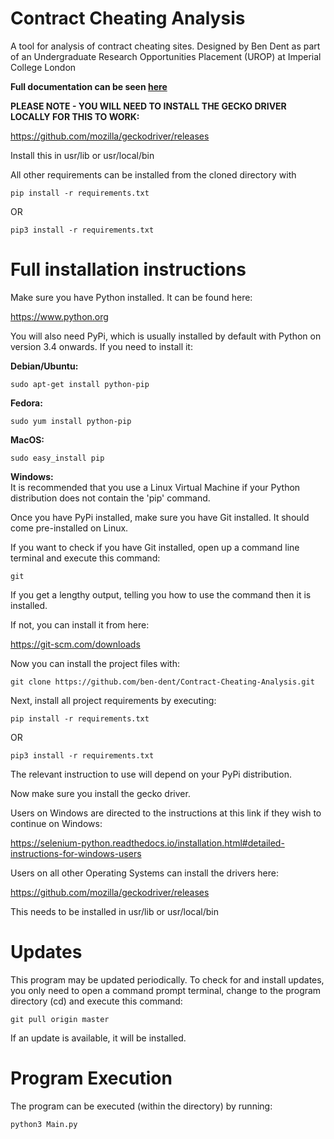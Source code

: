 # Contract Cheating Analysis
A tool for analysis of contract cheating sites. Designed by Ben Dent as part of an Undergraduate Research Opportunities Placement (UROP) at Imperial College London

**Full documentation can be seen <a href=https://contract-cheating-analysis.readthedocs.io/en/latest/index.html>here</a>**

**PLEASE NOTE - YOU WILL NEED TO INSTALL THE GECKO DRIVER LOCALLY FOR THIS TO WORK:**

https://github.com/mozilla/geckodriver/releases

Install this in usr/lib or usr/local/bin

All other requirements can be installed from the cloned directory with

```pip install -r requirements.txt```

OR

```pip3 install -r requirements.txt```

# Full installation instructions
Make sure you have Python installed. It can be found here:

https://www.python.org

You will also need PyPi, which is usually installed by default with Python on version 3.4 onwards.
If you need to install it:

**Debian/Ubuntu:**

```sudo apt-get install python-pip```

**Fedora:**

```sudo yum install python-pip```

**MacOS:**

```sudo easy_install pip```

**Windows:**\
It is recommended that you use a Linux Virtual Machine if your Python distribution does not contain the 'pip' command.

Once you have PyPi installed, make sure you have Git installed. It should come pre-installed on Linux.

If you want to check if you have Git installed, open up a command line terminal and execute this command:

```git```

If you get a lengthy output, telling you how to use the command then it is installed.

If not, you can install it from here:

https://git-scm.com/downloads

Now you can install the project files with:

```git clone https://github.com/ben-dent/Contract-Cheating-Analysis.git```

Next, install all project requirements by executing:

```pip install -r requirements.txt```

OR

```pip3 install -r requirements.txt```

The relevant instruction to use will depend on your PyPi distribution.

Now make sure you install the gecko driver.

Users on Windows are directed to the instructions at this link if they wish to continue on Windows:

https://selenium-python.readthedocs.io/installation.html#detailed-instructions-for-windows-users

Users on all other Operating Systems can install the drivers here:

https://github.com/mozilla/geckodriver/releases

This needs to be installed in usr/lib or usr/local/bin

# Updates

This program may be updated periodically. To check for and install updates, you only need to open a command prompt terminal, change to the program directory (cd) and execute this command:

```git pull origin master```

If an update is available, it will be installed.

# Program Execution

The program can be executed (within the directory) by running:

```python3 Main.py```


